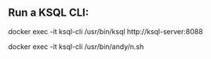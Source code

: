 
## Run a KSQL CLI:
docker exec -it ksql-cli /usr/bin/ksql http://ksql-server:8088


docker exec -it ksql-cli /usr/bin/andy/n.sh

